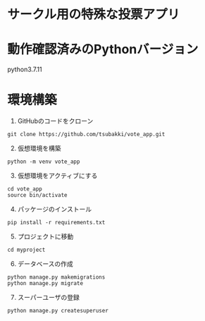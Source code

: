 # サークル用の特殊な投票アプリ

# 動作確認済みのPythonバージョン
python3.7.11

# 環境構築
1. GitHubのコードをクローン
```
git clone https://github.com/tsubakki/vote_app.git
```
2. 仮想環境を構築
```
python -m venv vote_app
```
3. 仮想環境をアクティブにする
```
cd vote_app
source bin/activate
```
4. パッケージのインストール
```
pip install -r requirements.txt
```
5. プロジェクトに移動
```
cd myproject
```
6. データベースの作成
```
python manage.py makemigrations   
python manage.py migrate          
```
7. スーパーユーザの登録
```
python manage.py createsuperuser
```